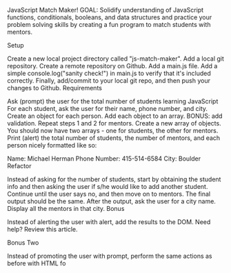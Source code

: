 JavaScript Match Maker!
GOAL: Solidify understanding of JavaScript functions, conditionals, booleans, and data structures and practice your problem solving skills by creating a fun program to match students with mentors.

Setup

Create a new local project directory called "js-match-maker".
Add a local git repository.
Create a remote repository on Github.
Add a main.js file.
Add a simple console.log("sanity check!") in main.js to verify that it's included correctly.
Finally, add/commit to your local git repo, and then push your changes to Github.
Requirements

Ask (prompt) the user for the total number of students learning JavaScript
For each student, ask the user for their name, phone number, and city. Create an object for each person. Add each object to an array. BONUS: add validation.
Repeat steps 1 and 2 for mentors. Create a new array of objects. You should now have two arrays - one for students, the other for mentors.
Print (alert) the total number of students, the number of mentors, and each person nicely formatted like so:

Name: Michael Herman
Phone Number: 415-514-6584
City: Boulder
Refactor

Instead of asking for the number of students, start by obtaining the student info and then asking the user if s/he would like to add another student. Continue until the user says no, and then move on to mentors. The final output should be the same.
After the output, ask the user for a city name. Display all the mentors in that city.
Bonus

Instead of alerting the user with alert, add the results to the DOM. Need help? Review this article.

Bonus Two

Instead of promoting the user with prompt, perform the same actions as before with HTML fo
